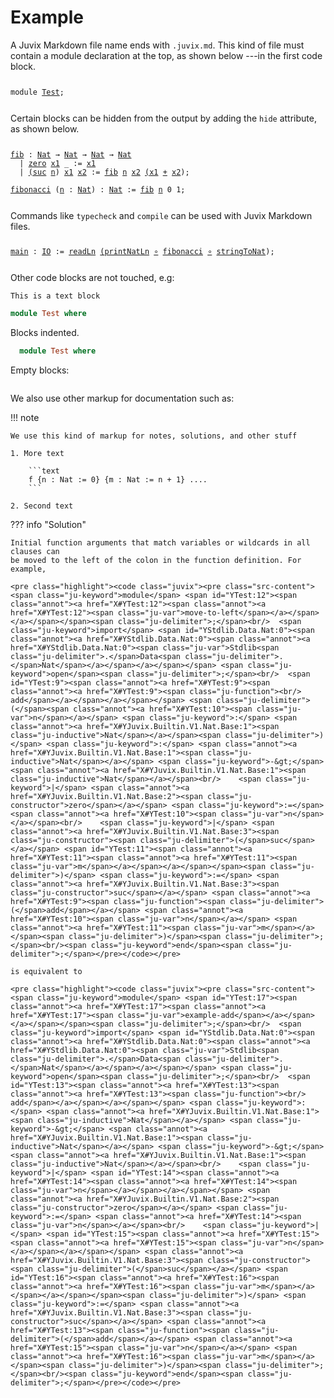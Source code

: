 # Example

A Juvix Markdown file name ends with `.juvix.md`. This kind of file must contain
a module declaration at the top, as shown below ---in the first code block.

<pre class="highlight"><code class="juvix"><pre class="src-content"><span class="ju-keyword">module</span> <span id="YTest:0"><span class="annot"><a href="X#YTest:0"><span class="annot"><a href="X#YTest:0"><span class="ju-var">Test</span></a></span></a></span></span><span class="ju-delimiter">;</span><br/></pre></code></pre>

Certain blocks can be hidden from the output by adding the `hide` attribute, as shown below.



<pre class="highlight"><code class="juvix"><pre class="src-content"><span id="YTest:1"><span class="annot"><a href="X#YTest:1"><span class="annot"><a href="X#YTest:1"><span class="ju-function">fib</span></a></span></a></span></span> <span class="ju-keyword">:</span> <span class="annot"><a href="X#YJuvix.Builtin.V1.Nat.Base:1"><span class="ju-inductive">Nat</span></a></span> <span class="ju-keyword">→</span> <span class="annot"><a href="X#YJuvix.Builtin.V1.Nat.Base:1"><span class="ju-inductive">Nat</span></a></span> <span class="ju-keyword">→</span> <span class="annot"><a href="X#YJuvix.Builtin.V1.Nat.Base:1"><span class="ju-inductive">Nat</span></a></span> <span class="ju-keyword">→</span> <span class="annot"><a href="X#YJuvix.Builtin.V1.Nat.Base:1"><span class="ju-inductive">Nat</span></a></span><br/>  <span class="ju-keyword">|</span> <span class="annot"><a href="X#YJuvix.Builtin.V1.Nat.Base:2"><span class="ju-constructor">zero</span></a></span> <span id="YTest:4"><span class="annot"><a href="X#YTest:4"><span class="annot"><a href="X#YTest:4"><span class="ju-var">x1</span></a></span></a></span></span> <span class="ju-keyword">_</span> <span class="ju-keyword">:=</span> <span class="annot"><a href="X#YTest:4"><span class="ju-var">x1</span></a></span><br/>  <span class="ju-keyword">|</span> <span class="annot"><a href="X#YJuvix.Builtin.V1.Nat.Base:3"><span class="ju-constructor"><span class="ju-delimiter">(</span>suc</span></a></span> <span id="YTest:5"><span class="annot"><a href="X#YTest:5"><span class="annot"><a href="X#YTest:5"><span class="ju-var">n</span></a></span></a></span></span><span class="ju-delimiter">)</span> <span id="YTest:6"><span class="annot"><a href="X#YTest:6"><span class="annot"><a href="X#YTest:6"><span class="ju-var">x1</span></a></span></a></span></span> <span id="YTest:7"><span class="annot"><a href="X#YTest:7"><span class="annot"><a href="X#YTest:7"><span class="ju-var">x2</span></a></span></a></span></span> <span class="ju-keyword">:=</span> <span class="annot"><a href="X#YTest:1"><span class="ju-function">fib</span></a></span> <span class="annot"><a href="X#YTest:5"><span class="ju-var">n</span></a></span> <span class="annot"><a href="X#YTest:7"><span class="ju-var">x2</span></a></span> <span class="annot"><a href="X#YTest:6"><span class="ju-var"><span class="ju-delimiter">(</span>x1</span></a></span> <span class="annot"><a href="X#YJuvix.Builtin.V1.Trait.Natural:3"><span class="ju-function">+</span></a></span> <span class="annot"><a href="X#YTest:7"><span class="ju-var">x2</span></a></span><span class="ju-delimiter">)</span><span class="ju-delimiter">;</span><br/><br/><span id="YTest:2"><span class="annot"><a href="X#YTest:2"><span class="annot"><a href="X#YTest:2"><span class="ju-function">fibonacci</span></a></span></a></span></span> <span class="ju-delimiter">(</span><span class="annot"><a href="X#YTest:8"><span class="ju-var">n</span></a></span> <span class="ju-keyword">:</span> <span class="annot"><a href="X#YJuvix.Builtin.V1.Nat.Base:1"><span class="ju-inductive">Nat</span></a></span><span class="ju-delimiter">)</span> <span class="ju-keyword">:</span> <span class="annot"><a href="X#YJuvix.Builtin.V1.Nat.Base:1"><span class="ju-inductive">Nat</span></a></span> <span class="ju-keyword">:=</span> <span class="annot"><a href="X#YTest:1"><span class="ju-function">fib</span></a></span> <span class="annot"><a href="X#YTest:8"><span class="ju-var">n</span></a></span> <span class="ju-number">0</span> <span class="ju-number">1</span><span class="ju-delimiter">;</span></pre></code></pre>

Commands like `typecheck` and `compile` can be used with Juvix Markdown files.

<pre class="highlight"><code class="juvix"><pre class="src-content"><span id="YTest:3"><span class="annot"><a href="X#YTest:3"><span class="annot"><a href="X#YTest:3"><span class="ju-function">main</span></a></span></a></span></span> <span class="ju-keyword">:</span> <span class="annot"><a href="X#YStdlib.System.IO.Base:1"><span class="ju-axiom">IO</span></a></span> <span class="ju-keyword">:=</span> <span class="annot"><a href="X#YStdlib.System.IO.String:2"><span class="ju-axiom">readLn</span></a></span> <span class="annot"><a href="X#YStdlib.System.IO.Nat:2"><span class="ju-function"><span class="ju-delimiter">(</span>printNatLn</span></a></span> <span class="annot"><a href="X#YStdlib.Function:1"><span class="ju-function">∘</span></a></span> <span class="annot"><a href="X#YTest:2"><span class="ju-function">fibonacci</span></a></span> <span class="annot"><a href="X#YStdlib.Function:1"><span class="ju-function">∘</span></a></span> <span class="annot"><a href="X#YStdlib.Data.Nat:2"><span class="ju-axiom">stringToNat</span></a></span><span class="ju-delimiter">)</span><span class="ju-delimiter">;</span></pre></code></pre>

Other code blocks are not touched, e.g:

```text
This is a text block
```


```haskell
module Test where
```

Blocks indented.

  ```haskell
    module Test where
  ```

Empty blocks:

```
```

We also use other markup for documentation such as:

!!! note

    We use this kind of markup for notes, solutions, and other stuff

    1. More text

        ```text
        f {n : Nat := 0} {m : Nat := n + 1} ....
        ```

    2. Second text


??? info "Solution"

    Initial function arguments that match variables or wildcards in all clauses can
    be moved to the left of the colon in the function definition. For example,

    <pre class="highlight"><code class="juvix"><pre class="src-content"><span class="ju-keyword">module</span> <span id="YTest:12"><span class="annot"><a href="X#YTest:12"><span class="annot"><a href="X#YTest:12"><span class="ju-var">move-to-left</span></a></span></a></span></span><span class="ju-delimiter">;</span><br/>  <span class="ju-keyword">import</span> <span id="YStdlib.Data.Nat:0"><span class="annot"><a href="X#YStdlib.Data.Nat:0"><span class="annot"><a href="X#YStdlib.Data.Nat:0"><span class="ju-var">Stdlib<span class="ju-delimiter">.</span>Data<span class="ju-delimiter">.</span>Nat</span></a></span></a></span></span> <span class="ju-keyword">open</span><span class="ju-delimiter">;</span><br/>  <span id="YTest:9"><span class="annot"><a href="X#YTest:9"><span class="annot"><a href="X#YTest:9"><span class="ju-function"><br/>  add</span></a></span></a></span></span> <span class="ju-delimiter">(</span><span class="annot"><a href="X#YTest:10"><span class="ju-var">n</span></a></span> <span class="ju-keyword">:</span> <span class="annot"><a href="X#YJuvix.Builtin.V1.Nat.Base:1"><span class="ju-inductive">Nat</span></a></span><span class="ju-delimiter">)</span> <span class="ju-keyword">:</span> <span class="annot"><a href="X#YJuvix.Builtin.V1.Nat.Base:1"><span class="ju-inductive">Nat</span></a></span> <span class="ju-keyword">-&gt;</span> <span class="annot"><a href="X#YJuvix.Builtin.V1.Nat.Base:1"><span class="ju-inductive">Nat</span></a></span><br/>    <span class="ju-keyword">|</span> <span class="annot"><a href="X#YJuvix.Builtin.V1.Nat.Base:2"><span class="ju-constructor">zero</span></a></span> <span class="ju-keyword">:=</span> <span class="annot"><a href="X#YTest:10"><span class="ju-var">n</span></a></span><br/>    <span class="ju-keyword">|</span> <span class="annot"><a href="X#YJuvix.Builtin.V1.Nat.Base:3"><span class="ju-constructor"><span class="ju-delimiter">(</span>suc</span></a></span> <span id="YTest:11"><span class="annot"><a href="X#YTest:11"><span class="annot"><a href="X#YTest:11"><span class="ju-var">m</span></a></span></a></span></span><span class="ju-delimiter">)</span> <span class="ju-keyword">:=</span> <span class="annot"><a href="X#YJuvix.Builtin.V1.Nat.Base:3"><span class="ju-constructor">suc</span></a></span> <span class="annot"><a href="X#YTest:9"><span class="ju-function"><span class="ju-delimiter">(</span>add</span></a></span> <span class="annot"><a href="X#YTest:10"><span class="ju-var">n</span></a></span> <span class="annot"><a href="X#YTest:11"><span class="ju-var">m</span></a></span><span class="ju-delimiter">)</span><span class="ju-delimiter">;</span><br/><span class="ju-keyword">end</span><span class="ju-delimiter">;</span></pre></code></pre>

    is equivalent to

    <pre class="highlight"><code class="juvix"><pre class="src-content"><span class="ju-keyword">module</span> <span id="YTest:17"><span class="annot"><a href="X#YTest:17"><span class="annot"><a href="X#YTest:17"><span class="ju-var">example-add</span></a></span></a></span></span><span class="ju-delimiter">;</span><br/>  <span class="ju-keyword">import</span> <span id="YStdlib.Data.Nat:0"><span class="annot"><a href="X#YStdlib.Data.Nat:0"><span class="annot"><a href="X#YStdlib.Data.Nat:0"><span class="ju-var">Stdlib<span class="ju-delimiter">.</span>Data<span class="ju-delimiter">.</span>Nat</span></a></span></a></span></span> <span class="ju-keyword">open</span><span class="ju-delimiter">;</span><br/>  <span id="YTest:13"><span class="annot"><a href="X#YTest:13"><span class="annot"><a href="X#YTest:13"><span class="ju-function"><br/>  add</span></a></span></a></span></span> <span class="ju-keyword">:</span> <span class="annot"><a href="X#YJuvix.Builtin.V1.Nat.Base:1"><span class="ju-inductive">Nat</span></a></span> <span class="ju-keyword">-&gt;</span> <span class="annot"><a href="X#YJuvix.Builtin.V1.Nat.Base:1"><span class="ju-inductive">Nat</span></a></span> <span class="ju-keyword">-&gt;</span> <span class="annot"><a href="X#YJuvix.Builtin.V1.Nat.Base:1"><span class="ju-inductive">Nat</span></a></span><br/>    <span class="ju-keyword">|</span> <span id="YTest:14"><span class="annot"><a href="X#YTest:14"><span class="annot"><a href="X#YTest:14"><span class="ju-var">n</span></a></span></a></span></span> <span class="annot"><a href="X#YJuvix.Builtin.V1.Nat.Base:2"><span class="ju-constructor">zero</span></a></span> <span class="ju-keyword">:=</span> <span class="annot"><a href="X#YTest:14"><span class="ju-var">n</span></a></span><br/>    <span class="ju-keyword">|</span> <span id="YTest:15"><span class="annot"><a href="X#YTest:15"><span class="annot"><a href="X#YTest:15"><span class="ju-var">n</span></a></span></a></span></span> <span class="annot"><a href="X#YJuvix.Builtin.V1.Nat.Base:3"><span class="ju-constructor"><span class="ju-delimiter">(</span>suc</span></a></span> <span id="YTest:16"><span class="annot"><a href="X#YTest:16"><span class="annot"><a href="X#YTest:16"><span class="ju-var">m</span></a></span></a></span></span><span class="ju-delimiter">)</span> <span class="ju-keyword">:=</span> <span class="annot"><a href="X#YJuvix.Builtin.V1.Nat.Base:3"><span class="ju-constructor">suc</span></a></span> <span class="annot"><a href="X#YTest:13"><span class="ju-function"><span class="ju-delimiter">(</span>add</span></a></span> <span class="annot"><a href="X#YTest:15"><span class="ju-var">n</span></a></span> <span class="annot"><a href="X#YTest:16"><span class="ju-var">m</span></a></span><span class="ju-delimiter">)</span><span class="ju-delimiter">;</span><br/><span class="ju-keyword">end</span><span class="ju-delimiter">;</span></pre></code></pre>
